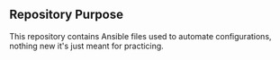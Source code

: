 ## Repository Purpose

This repository contains Ansible files used to automate configurations, nothing new it's just meant for practicing.
